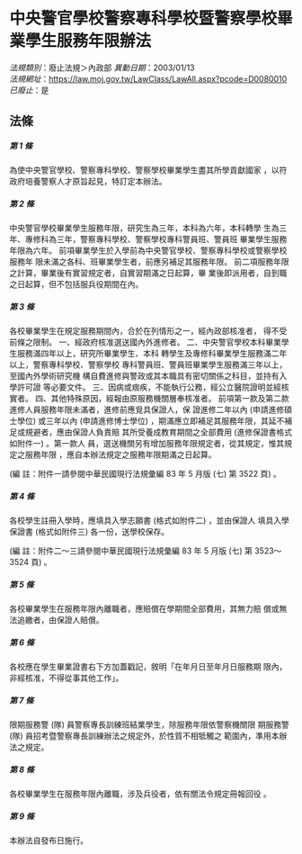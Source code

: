 # 中央警官學校警察專科學校暨警察學校畢業學生服務年限辦法

*法規類別*：廢止法規＞內政部
*異動日期*：2003/01/13  
*法規網址*：https://law.moj.gov.tw/LawClass/LawAll.aspx?pcode=D0080010
*已廢止*：是


## 法條
##### 第 1 條
為使中央警官學校、警察專科學校、警察學校畢業學生盡其所學貢獻國家
，以符政府培養警察人才原旨起見，特訂定本辦法。

##### 第 2 條
中央警官學校畢業學生服務年限，研究生為三年，本科為六年，本科轉學
生為三年、專修科為三年，警察專科學校、警察學校專科警員班、警員班
畢業學生服務年限為六年。
前項畢業學生於入學前為中央警官學校、警察專科學校或警察學校服務年
限未滿之各科、班畢業學生者，前應另補足其服務年限。
前二項服務年限之計算，畢業後有實習規定者，自實習期滿之日起算，畢
業後即派用者，自到職之日起算，但不包括服兵役期間在內。

##### 第 3 條
各校畢業學生在規定服務期間內，合於在列情形之一，經內政部核准者，
得不受前條之限制。
一、經政府核准選送國內外進修者。
二、中央警官學校本科畢業學生服務滿四年以上，研究所畢業學生、本科
    轉學生及專修科畢業學生服務滿二年以上，警察專科學校、警察學校
    專科警員班、警員班畢業學生服務滿三年以上，至國內外學術研究機
    構自費進修與警政或其本職具有密切關係之科目，並持有入學許可證
    等必要文件。
三、因病或痼疾，不能執行公務，經公立醫院證明並經核實者。
四、其他特殊原因，經報由原服務機關層奉核准者。
前項第一款及第二款進修人員服務年限未滿者，進修前應覓具保證人，保
證進修二年以內 (申請進修碩士學位) 或三年以內 (申請進修博士學位)
，期滿應立即補足其服務年限，其延不補足或規避者，應由保證人負責賠
其所受養成教育期間之全部費用 (進修保證書格式如附件一) 。第一款人
員，選送機關另有增加服務年限規定者，從其規定，惟其規定之服務年限
，應自本辦法規定之服務年限期滿之日起算。

 (編      註：附件一請參閱中華民國現行法規彙編 83 年 5 月版 (七)
  第 3522 頁) 。


##### 第 4 條
各校學生註冊入學時，應填具入學志願書 (格式如附件二) ，並由保證人
填具入學保證書 (格式如附件三) 各一份，送學校保存。

 (編      註：附件二～三請參閱中華民國現行法規彙編 83 年 5 月版
   (七) 第 3523～3524 頁) 。

##### 第 5 條
各校畢業學生在服務年限內離職者，應賠償在學期間全部費用，其無力賠
償或無法追繳者，由保證人賠償。

##### 第 6 條
各校應在學生畢業證書右下方加蓋戳記，敘明「在年月日至年月日服務期
限內，非經核准，不得從事其他工作」。

##### 第 7 條
限期服務警 (隊) 員警察專長訓練班結業學生，除服務年限依警察機關限
期服務警 (隊) 員招考暨警察專長訓練辦法之規定外，於性質不相牴觸之
範圍內，準用本辦法之規定。

##### 第 8 條
各校畢業學生在服務年限內離職，涉及兵役者，依有關法令規定冊報回役
。

##### 第 9 條
本辦法自發布日施行。



